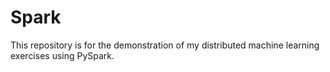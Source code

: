# Spark
This repository is for the demonstration of my distributed machine learning exercises using PySpark.